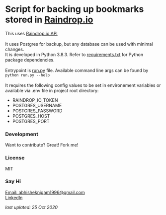 # Script for backing up bookmarks stored in [Raindrop.io](https://raindrop.io/)

This uses [Raindrop.io API](https://developer.raindrop.io/)
<br><br>
It uses Postgres for backup, but any database can be used with minimal changes.
<br>
It is developed in Python 3.8.3. Refer to [requirements.txt](./requirements.txt) for Python package dependencies.
<br><br>
Entrypoint is [run.py](./run.py) file. Available command line args can be found by `python run.py --help`
<br><br>
It requires the following config values to be set in environement variables or available via .env file in project root directory:
- RAINDROP_IO_TOKEN
- POSTGRES_USERNAME
- POSTGRES_PASSWORD
- POSTGRES_HOST
- POSTGRES_PORT


### Development
Want to contribute? Great! Fork me!

### License
MIT

### Say Hi
[Email: abhisheknigam1996@gmail.com](mailto://abhisheknigam1996@gmail.com)<br>
[LinkedIn](https://www.linkedin.com/in/iabhishek25/)

*last uplated: 25 Oct 2020*